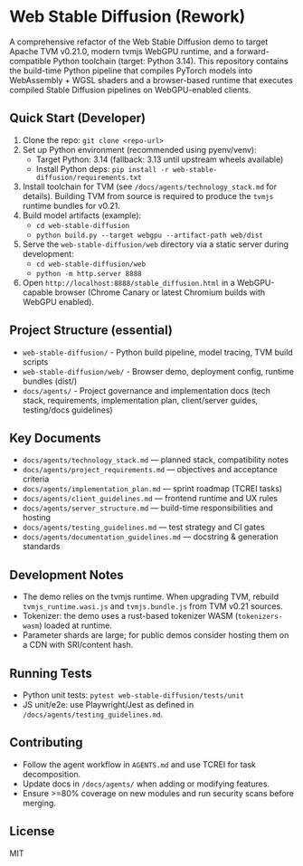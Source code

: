 # Web Stable Diffusion (Rework)

A comprehensive refactor of the Web Stable Diffusion demo to target Apache TVM v0.21.0, modern tvmjs WebGPU runtime, and a forward-compatible Python toolchain (target: Python 3.14). This repository contains the build-time Python pipeline that compiles PyTorch models into WebAssembly + WGSL shaders and a browser-based runtime that executes compiled Stable Diffusion pipelines on WebGPU-enabled clients.

## Quick Start (Developer)
1. Clone the repo: `git clone <repo-url>`
2. Set up Python environment (recommended using pyenv/venv):
   - Target Python: 3.14 (fallback: 3.13 until upstream wheels available)
   - Install Python deps: `pip install -r web-stable-diffusion/requirements.txt`
3. Install toolchain for TVM (see `/docs/agents/technology_stack.md` for details). Building TVM from source is required to produce the `tvmjs` runtime bundles for v0.21.
4. Build model artifacts (example):
   - `cd web-stable-diffusion`
   - `python build.py --target webgpu --artifact-path web/dist`
5. Serve the `web-stable-diffusion/web` directory via a static server during development:
   - `cd web-stable-diffusion/web`
   - `python -m http.server 8888`
6. Open `http://localhost:8888/stable_diffusion.html` in a WebGPU-capable browser (Chrome Canary or latest Chromium builds with WebGPU enabled).

## Project Structure (essential)
- `web-stable-diffusion/` - Python build pipeline, model tracing, TVM build scripts
- `web-stable-diffusion/web/` - Browser demo, deployment config, runtime bundles (dist/)
- `docs/agents/` - Project governance and implementation docs (tech stack, requirements, implementation plan, client/server guides, testing/docs guidelines)

## Key Documents
- `docs/agents/technology_stack.md` — planned stack, compatibility notes
- `docs/agents/project_requirements.md` — objectives and acceptance criteria
- `docs/agents/implementation_plan.md` — sprint roadmap (TCREI tasks)
- `docs/agents/client_guidelines.md` — frontend runtime and UX rules
- `docs/agents/server_structure.md` — build-time responsibilities and hosting
- `docs/agents/testing_guidelines.md` — test strategy and CI gates
- `docs/agents/documentation_guidelines.md` — docstring & generation standards

## Development Notes
- The demo relies on the tvmjs runtime. When upgrading TVM, rebuild `tvmjs_runtime.wasi.js` and `tvmjs.bundle.js` from TVM v0.21 sources.
- Tokenizer: the demo uses a rust-based tokenizer WASM (`tokenizers-wasm`) loaded at runtime.
- Parameter shards are large; for public demos consider hosting them on a CDN with SRI/content hash.

## Running Tests
- Python unit tests: `pytest web-stable-diffusion/tests/unit`
- JS unit/e2e: use Playwright/Jest as defined in `/docs/agents/testing_guidelines.md`.

## Contributing
- Follow the agent workflow in `AGENTS.md` and use TCREI for task decomposition.
- Update docs in `/docs/agents/` when adding or modifying features.
- Ensure >=80% coverage on new modules and run security scans before merging.

## License
MIT